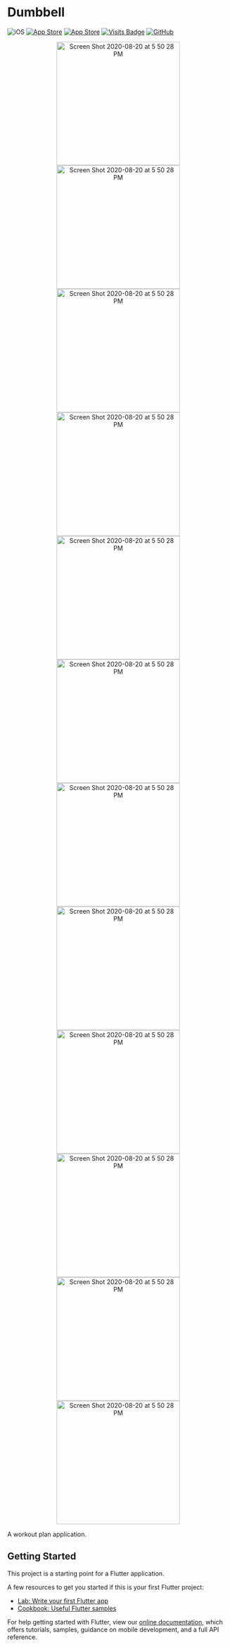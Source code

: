 # Dumbbell

![iOS](https://img.shields.io/badge/iOS-12%20-blue)
[![App Store](https://img.shields.io/itunes/v/1462586545?label=App%20Store)](https://apps.apple.com/us/app/dumbbell-workout-planner/id1462586545)
[![App Store](https://img.shields.io/badge/Price-Free-orange)](https://img.shields.io/badge/Price-Free-orange)
[![Visits Badge](https://badges.pufler.dev/visits/livinglist/Dumbbell)](https://badges.pufler.dev)
[![GitHub](https://img.shields.io/github/stars/livinglist/Dumbbell?style=social)](https://img.shields.io/github/stars/livinglist/Dumbbell?style=social)

<p align="center">
<img width="280" alt="Screen Shot 2020-08-20 at 5 50 28 PM" src="https://user-images.githubusercontent.com/7277662/110429163-5c141300-805f-11eb-9250-833fb47a40e2.png">
  <img width="280" alt="Screen Shot 2020-08-20 at 5 50 28 PM" src="https://user-images.githubusercontent.com/7277662/110435244-a5686080-8067-11eb-94d4-018f9514eb5c.png">
<img width="280" alt="Screen Shot 2020-08-20 at 5 50 28 PM" src="https://user-images.githubusercontent.com/7277662/110429207-6b935c00-805f-11eb-8346-f1c0f15b6527.png">
<img width="280" alt="Screen Shot 2020-08-20 at 5 50 28 PM" src="https://user-images.githubusercontent.com/7277662/110429222-73530080-805f-11eb-8fd3-80428b335c75.png">
<img width="280" alt="Screen Shot 2020-08-20 at 5 50 28 PM" src="https://user-images.githubusercontent.com/7277662/110429249-7bab3b80-805f-11eb-8159-2dccfb54a717.png">
<img width="280" alt="Screen Shot 2020-08-20 at 5 50 28 PM" src="https://user-images.githubusercontent.com/7277662/110429273-81a11c80-805f-11eb-9351-11a87f0819f6.png">
<img width="280" alt="Screen Shot 2020-08-20 at 5 50 28 PM" src="https://user-images.githubusercontent.com/7277662/110429288-8665d080-805f-11eb-87c6-05994c18652e.png">
<img width="280" alt="Screen Shot 2020-08-20 at 5 50 28 PM" src="https://user-images.githubusercontent.com/7277662/110429317-8e257500-805f-11eb-9338-534869bc155e.png">
<img width="280" alt="Screen Shot 2020-08-20 at 5 50 28 PM" src="https://user-images.githubusercontent.com/7277662/110429637-17d54280-8060-11eb-9bb2-859cce3aafdb.png">
<img width="280" alt="Screen Shot 2020-08-20 at 5 50 28 PM" src="https://user-images.githubusercontent.com/7277662/110429311-8cf44800-805f-11eb-8cab-4f67d357638c.png">
<img width="280" alt="Screen Shot 2020-08-20 at 5 50 28 PM" src="https://user-images.githubusercontent.com/7277662/110429481-e0669600-805f-11eb-9ec5-297914cf4c2b.png">
<img width="280" alt="Screen Shot 2020-08-20 at 5 50 28 PM" src="https://user-images.githubusercontent.com/7277662/110429472-dd6ba580-805f-11eb-8a25-5d2c4ab475e2.png">
<p/>

A workout plan application.

## Getting Started

This project is a starting point for a Flutter application.

A few resources to get you started if this is your first Flutter project:

- [Lab: Write your first Flutter app](https://flutter.io/docs/get-started/codelab)
- [Cookbook: Useful Flutter samples](https://flutter.io/docs/cookbook)

For help getting started with Flutter, view our 
[online documentation](https://flutter.io/docs), which offers tutorials, 
samples, guidance on mobile development, and a full API reference.
